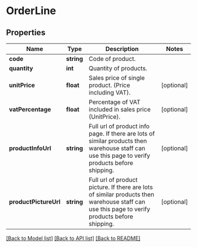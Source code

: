# OrderLine

## Properties
Name | Type | Description | Notes
------------ | ------------- | ------------- | -------------
**code** | **string** | Code of product. | 
**quantity** | **int** | Quantity of products. | 
**unitPrice** | **float** | Sales price of single product. (Price including VAT). | [optional] 
**vatPercentage** | **float** | Percentage of VAT included in sales price (UnitPrice). | [optional] 
**productInfoUrl** | **string** | Full url of product info page. If there are lots of similar products then warehouse staff can use this page to verify products before shipping. | [optional] 
**productPictureUrl** | **string** | Full url of product picture. If there are lots of similar products then warehouse staff can use this page to verify products before shipping. | [optional] 

[[Back to Model list]](../README.md#documentation-for-models) [[Back to API list]](../README.md#documentation-for-api-endpoints) [[Back to README]](../README.md)


